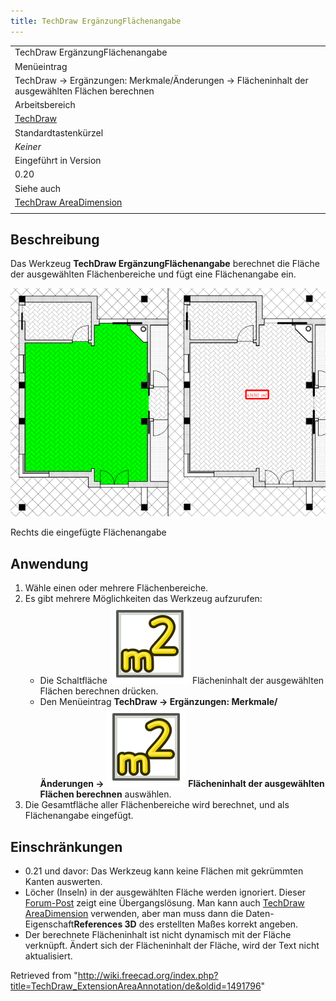 ```yaml
---
title: TechDraw ErgänzungFlächenangabe
---
```


|                                                                                                |
| ---------------------------------------------------------------------------------------------- |
| TechDraw ErgänzungFlächenangabe                                                                |
| Menüeintrag                                                                                    |
| TechDraw → Ergänzungen: Merkmale/Änderungen → Flächeninhalt der ausgewählten Flächen berechnen |
| Arbeitsbereich                                                                                 |
| [TechDraw](/TechDraw_Workbench/de "TechDraw Workbench/de")                                     |
| Standardtastenkürzel                                                                           |
| _Keiner_                                                                                       |
| Eingeführt in Version                                                                          |
| 0.20                                                                                           |
| Siehe auch                                                                                     |
| [TechDraw AreaDimension](/TechDraw_AreaDimension/de "TechDraw AreaDimension/de")               |
|                                                                                                |

## Beschreibung

Das Werkzeug **TechDraw ErgänzungFlächenangabe** berechnet die Fläche der ausgewählten Flächenbereiche und fügt eine Flächenangabe ein.

![](/src/assets/images/TechDraw_ExtensionAreaAnnotationExample.png)

Rechts die eingefügte Flächenangabe

## Anwendung

1. Wähle einen oder mehrere Flächenbereiche.
2. Es gibt mehrere Möglichkeiten das Werkzeug aufzurufen:
   - Die Schaltfläche ![](/src/assets/images/TechDraw_ExtensionAreaAnnotation.svg) Flächeninhalt der ausgewählten Flächen berechnen drücken.
   - Den Menüeintrag **TechDraw → Ergänzungen: Merkmale/Änderungen → ![](/src/assets/images/TechDraw_ExtensionAreaAnnotation.svg) Flächeninhalt der ausgewählten Flächen berechnen** auswählen.
3. Die Gesamtfläche aller Flächenbereiche wird berechnet, und als Flächenangabe eingefügt.

## Einschränkungen

- 0.21 und davor: Das Werkzeug kann keine Flächen mit gekrümmten Kanten auswerten.
- Löcher (Inseln) in der ausgewählten Fläche werden ignoriert. Dieser [Forum-Post](https://forum.freecad.org/viewtopic.php?p=783325#p783325) zeigt eine Übergangslösung. Man kann auch [TechDraw AreaDimension](/TechDraw_AreaDimension/de "TechDraw AreaDimension/de") verwenden, aber man muss dann die Daten-Eigenschaft**References 3D** des erstellten Maßes korrekt angeben.
- Der berechnete Flächeninhalt ist nicht dynamisch mit der Fläche verknüpft. Ändert sich der Flächeninhalt der Fläche, wird der Text nicht aktualisiert.

Retrieved from "<http://wiki.freecad.org/index.php?title=TechDraw_ExtensionAreaAnnotation/de&oldid=1491796>"
